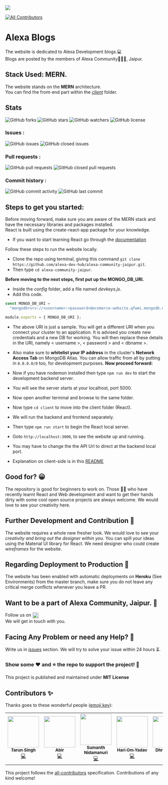 <img src="https://github.com/imabp/alexa-community-jaipur/blob/master/ReadMe_Assets/ReadMeAsset.PNG"/>

<!-- ALL-CONTRIBUTORS-BADGE:START - Do not remove or modify this section -->
[![All Contributors](https://img.shields.io/badge/all_contributors-5-orange.svg?style=flat-square)](#contributors-)
<!-- ALL-CONTRIBUTORS-BADGE:END -->

# Alexa Blogs

The website is dedicated to Alexa Development blogs.:computer:<br> 
Blogs are posted by the members of Alexa Community:people_holding_hands:, Jaipur.

## Stack Used: MERN.

The website stands on the <b>MERN</b> architecture. <br>
You can find the front-end part within the [_client_](https://github.com/alexa-dev-hub/alexa-community-jaipur/tree/master/client) folder. 

## Stats

![GitHub forks](https://img.shields.io/github/forks/alexa-dev-hub/alexa-community-jaipur?style=social)
![GitHub stars](https://img.shields.io/github/stars/alexa-dev-hub/alexa-community-jaipur?style=social)
![GitHub watchers](https://img.shields.io/github/watchers/alexa-dev-hub/alexa-community-jaipur?style=social)
![GitHub license](https://img.shields.io/badge/license-MIT-red)


### Issues :
![GitHub issues](https://img.shields.io/github/issues-raw/alexa-dev-hub/alexa-community-jaipur)
![GitHub closed issues](https://img.shields.io/github/issues-closed-raw/alexa-dev-hub/alexa-community-jaipur)

### Pull requests :
![GitHub pull requests](https://img.shields.io/github/issues-pr-raw/alexa-dev-hub/alexa-community-jaipur)
![GitHub closed pull requests](https://img.shields.io/github/issues-pr-closed-raw/alexa-dev-hub/alexa-community-jaipur)

### Commit history :
![GitHub commit activity](https://img.shields.io/github/commit-activity/m/alexa-dev-hub/alexa-community-jaipur)
![GitHub last commit](https://img.shields.io/github/last-commit/alexa-dev-hub/alexa-community-jaipur)


## Steps to get you started:

Before moving forward, make sure you are aware of the MERN stack and have the necessary libraries and packages installed.  <br>
React is built using the create-react-app package for your knowledge.  <br>
- If you want to start learning React go through the [documentation](https://reactjs.org/docs/getting-started.html)

Follow these steps to run the website locally.
- Clone the repo using terminal, giving this command `git clone https://github.com/alexa-dev-hub/alexa-community-jaipur.git`.
- Then type `cd alexa-community-jaipur`.

**Before moving to the next steps, first put up the MONGO_DB_URI.**

- Inside the _config_ folder, add a file named _devkeys.js_.
- Add this code.

```javascript
const MONGO_DB_URI =
  "mongodb+srv://<username>:<password>@ecomerce-website.qfwmi.mongodb.net/<dbname>?retryWrites=true&w=majority";

module.exports = { MONGO_DB_URI };
```

- The above URI is just a sample. You will get a different URI when you connect your cluster to an application. It is advised you create new credentials and a new DB for working. You will then replace these details in the URI, namely < username >, < password > and < dbname >.
- Also make sure to **whitelist your IP address** in the cluster's **Network Access Tab** on MongoDB Atlas. You can allow traffic from all by putting in `0.0.0.0/0` too, for development purposes.
**Now proceed forward:**

- Now if you have nodemon installed then type `npm run dev` to start the development backend server.
- You will see the server starts at your localhost, port 5000.
- Now open another terminal and browse to the same folder.
- Now type `cd client` to move into the client folder (React).
- We will run the backend and frontend separately.
- Then type `npm run start` to begin the React local server.
- Goto `http://localhost:3000`, to see the website up and running.
- You may have to change the the API Url to direct at the backend local port.
- Explanation on client-side is in this [README](https://github.com/alexa-dev-hub/alexa-community-jaipur/blob/master/client/README.md)

## Good for?	:grinning:

The repository is good for beginners to work on. Those :man_technologist: who have recently learnt React and Web development and want to get their hands dirty with some cool open source projects are always welcome. We would love to see your creativity here.


## Further Development and Contribution :speech_balloon:

The website requires a whole new fresher look. We would love to see your _creativity and bring out the designer within you._ You can spill your ideas using the Material UI library for React. We need designer who could create _wireframes_ for the website.

## Regarding Deployment to Production :rocket:

The website has been enabled with automatic deployments on **Heroku** (See Environments) from the master branch, make sure you do not leave any critical merge conflicts whenever you leave a PR.

## Want to be a part of Alexa Community, Jaipur. :handshake:
Follow us on 
<a href="https://www.linkedin.com/company/aacjaipur" target="blank"><img align="center" src="https://user-images.githubusercontent.com/45101690/88830367-7b0a1700-d1eb-11ea-9ab1-5ab4699a1660.gif" alt="sumanth nidamanuri" height="20" width="20" /></a><br>
We will get in touch with you.

## Facing Any Problem or need any Help? :thinking:
Write us in [issues](https://github.com/issues) section. We will try to solve your issue within 24 hours :hourglass_flowing_sand:.<br>

### Show some :heart: and :star: the repo to support the project! :star_struck:

This project is published and maintained under <b>MIT License</b>

## Contributors ✨

Thanks goes to these wonderful people ([emoji key](https://allcontributors.org/docs/en/emoji-key)):

<!-- ALL-CONTRIBUTORS-LIST:START - Do not remove or modify this section -->
<!-- prettier-ignore-start -->
<!-- markdownlint-disable -->
<table>
  <tr>
    <td align="center"><a href="https://github.com/tarunnsingh"><img src="https://avatars0.githubusercontent.com/u/31896659?v=4" width="100px;" alt=""/><br /><sub><b>Tarun Singh</b></sub></a><br /><a href="https://github.com/alexa-dev-hub/alexa-community-jaipur/commits?author=tarunnsingh" title="Code">💻</a></td>
    <td align="center"><a href="https://github.com/imabp"><img src="https://avatars3.githubusercontent.com/u/53480076?v=4" width="100px;" alt=""/><br /><sub><b>Abir</b></sub></a><br /><a href="https://github.com/alexa-dev-hub/alexa-community-jaipur/commits?author=imabp" title="Code">💻</a></td>
    <td align="center"><a href="https://github.com/sumanthst24"><img src="https://avatars3.githubusercontent.com/u/45101690?v=4" width="100px;" alt=""/><br /><sub><b>Sumanth Nidamanuri</b></sub></a><br /><a href="https://github.com/alexa-dev-hub/alexa-community-jaipur/commits?author=sumanthst24" title="Code">💻</a></td>
    <td align="center"><a href="https://github.com/hariom1625"><img src="https://avatars1.githubusercontent.com/u/66957239?v=4" width="100px;" alt=""/><br /><sub><b>Hari Om Yadav</b></sub></a><br /><a href="https://github.com/alexa-dev-hub/alexa-community-jaipur/commits?author=hariom1625" title="Code">💻</a></td>
    <td align="center"><a href="http://web.iiit.ac.in/~dhruv.kapur"><img src="https://avatars0.githubusercontent.com/u/37783178?v=4" width="100px;" alt=""/><br /><sub><b>Dhruv Kapur</b></sub></a><br /><a href="https://github.com/alexa-dev-hub/alexa-community-jaipur/commits?author=dkapur17" title="Code">💻</a></td>
    <td align="center"><a href="http://garimasingh.netlify.app"><img src="https://avatars2.githubusercontent.com/u/44302373?v=4" width="100px;" alt=""/><br /><sub><b>Garima Singh</b></sub></a><br /><a href="https://github.com/alexa-dev-hub/alexa-community-jaipur/commits?author=garimasingh128" title="Documentation">📖</a></td>
    <td align="center"><a href="https://github.com/priyanshu0405"><img src="https://avatars0.githubusercontent.com/u/58037946?v=4" width="100px;" alt=""/><br /><sub><b>priyanshu0405</b></sub></a><br /><a href="https://github.com/alexa-dev-hub/alexa-community-jaipur/commits?author=priyanshu0405" title="Code">💻</a></td>
  </tr>
</table>

<!-- markdownlint-enable -->
<!-- prettier-ignore-end -->
<!-- ALL-CONTRIBUTORS-LIST:END -->

This project follows the [all-contributors](https://github.com/all-contributors/all-contributors) specification. Contributions of any kind welcome!
